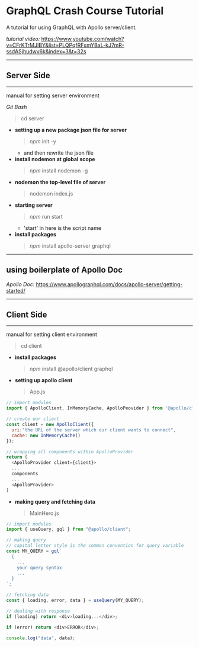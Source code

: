 # GraphQL Crash Course Tutorial

A tutorial for using GraphQL with Apollo server/client.

_tutorial video:_ https://www.youtube.com/watch?v=CFrKTrMJIBY&list=PLQPqfRFsmYBaL-kJ7mR-ssdASjhudwv6k&index=3&t=32s

---

## **Server Side**

---

manual for setting server environment

_Git Bash_

> cd server

- **setting up a new package json file for server**
  > _npm_ init -y
  - and then rewrite the json file
- **install nodemon at global scope**
  > _npm_ install nodemon -g
- **nodemon the top-level file of server**
  > nodemon index.js
- **starting server**
  > _npm_ run start
  - 'start' in here is the script name
- **install packages**
  > _npm_ install apollo-server graphql

---

## using boilerplate of Apollo Doc

_Apollo Doc:_ https://www.apollographql.com/docs/apollo-server/getting-started/

---

## **Client Side**

---

manual for setting client environment

> cd client

- **install packages**

  > _npm_ install @apollo/client graphql

- **setting up apollo client**
  > App.js

```js
// import modules
import { ApolloClient, InMemoryCache, ApolloPeovider } from '@apollo/client'

// create our client
const client = new ApolloClient({
  uri:"the URL of the server which our client wants to connect",
  cache: new InMemoryCache()
});

// wrapping all components within ApolloProvider
return (
  <ApolloProvider client={client}>
  ...
  components
  ...
  <ApolloProvider>
)
```

- **making query and fetching data**
  > MainHero.js

```js
// import modules
import { useQuery, gql } from "@apollo/client";

// making query
// capital letter style is the common convention for query variable
const MY_QUERY = gql`
  {
    ...
    your query syntax
    ...
  }
`;

// fetching data
const { loading, error, data } = useQuery(MY_QUERY);

// dealing with response
if (loading) return <div>loading...</div>;

if (error) return <div>ERROR</div>;

console.log("data", data);
```
